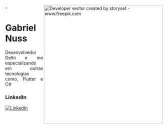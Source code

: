 -<img align="right" alt="Developer vector created by storyset - www.freepik.com" height="380" src="https://user-images.githubusercontent.com/97471199/230774187-e482399b-492c-4c17-a831-0314bf90526e.png">

<h1>
    <a href="[https://github.com/gabrielnuss](https://github.com/gabrielnuss)"></a>
    <span>Gabriel Nuss</span>
</h1>

<p align="justify">Desenvolvedor Delhi e me especializando em outras tecnologias como, Flutter e C#<br></p>
<!--
[![Preview](https://img.shields.io/badge/Portfolio-000?style=for-the-badge&logo=github&logoColor=FF00F6)]([https://github.com/gabrielnuss](https://github.com/gabrielnuss))
[![GitHub Page](https://img.shields.io/badge/elidianaandrade.github.io-67136f?style=for-the-badge)]([https://github.com/gabrielnuss](https://github.com/gabrielnuss))
-->
<h3 align="left">LinkedIn</h3>

[![LinkedIn](https://img.shields.io/badge/-LinkedIn-000?style=for-the-badge&logo=linkedin&logoColor=FF00F6&color:FFF)]([https://www.linkedin.com/in/elidianaandrade/](https://www.linkedin.com/in/gabriel-santiago-6219421b1/))

</details>
